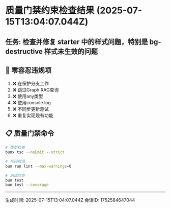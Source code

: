 # 质量门禁约束检查结果 (2025-07-15T13:04:07.044Z)

## 任务: 检查并修复 starter 中的样式问题，特别是 bg-destructive 样式未生效的问题

## 🚨 零容忍违规项
1. ❌ 在保护分支工作
2. ❌ 跳过Graph RAG查询  
3. ❌ 使用any类型
4. ❌ 使用console.log
5. ❌ 不同步更新测试
6. ❌ 重复实现现有功能

## 📋 质量门禁命令
```bash
# 类型检查
bunx tsc --noEmit --strict

# 代码规范
bun run lint --max-warnings=0

# 测试同步
bun test
bun test --coverage
```

---
生成时间: 2025-07-15T13:04:07.044Z
会话ID: 1752584647044